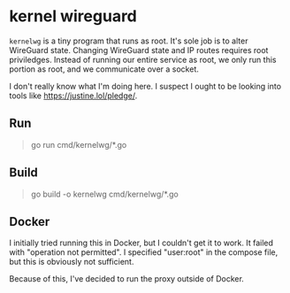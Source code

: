 # kernel wireguard

`kernelwg` is a tiny program that runs as root. It's sole job is to alter
WireGuard state. Changing WireGuard state and IP routes requires root
priviledges. Instead of running our entire service as root, we only run this
portion as root, and we communicate over a socket.

I don't really know what I'm doing here. I suspect I ought to be looking into
tools like https://justine.lol/pledge/.

## Run

> go run cmd/kernelwg/\*.go

## Build

> go build -o kernelwg cmd/kernelwg/\*.go

## Docker

I initially tried running this in Docker, but I couldn't get it to work. It
failed with "operation not permitted". I specified "user:root" in the compose
file, but this is obviously not sufficient.

Because of this, I've decided to run the proxy outside of Docker.

